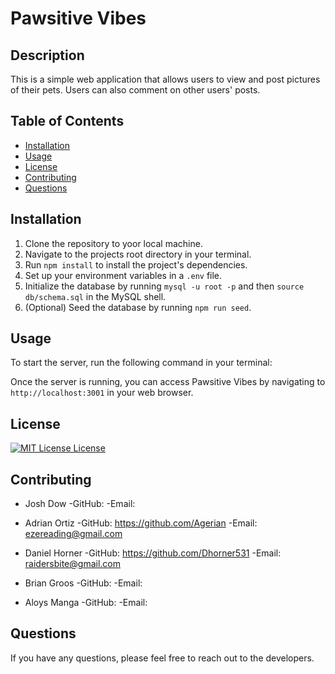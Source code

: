 # Pawsitive Vibes

## Description

This is a simple web application that allows users to view and post pictures of their pets. Users can also comment on other users' posts.

## Table of Contents

* [Installation](#installation)
* [Usage](#usage)
* [License](#license)
* [Contributing](#contributing)
* [Questions](#questions)

## Installation

1. Clone the repository to yoor local machine.
2. Navigate to the projects root directory in your terminal.
3. Run `npm install` to install the project's dependencies.
4. Set up your environment variables in a `.env` file.
5. Initialize the database by running `mysql -u root -p` and then `source db/schema.sql` in the MySQL shell.
6. (Optional) Seed the database by running `npm run seed`.

## Usage

To start the server, run the following command in your terminal: <npm start>

Once the server is running, you can access Pawsitive Vibes by navigating to `http://localhost:3001` in your web browser.

## License
[![MIT License License](https://img.shields.io/badge/license-MIT%20License-green)](https://opensource.org/licenses/MIT%20License)

## Contributing

* Josh Dow
  -GitHub: 
  -Email:

* Adrian Ortiz
  -GitHub: https://github.com/Agerian
  -Email: ezereading@gmail.com

* Daniel Horner
  -GitHub: https://github.com/Dhorner531
  -Email: raidersbite@gmail.com

* Brian Groos
  -GitHub: 
  -Email:

* Aloys Manga
  -GitHub: 
  -Email:

## Questions

If you have any questions, please feel free to reach out to the developers.
